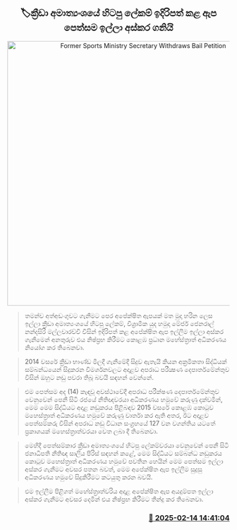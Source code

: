 <p align='center'><b><h2 align='center' title='Former Sports Ministry Secretary Withdraws Bail Petition'>🏷ක්‍රීඩා අමාත්‍යංශයේ හිටපු ලේකම් ඉදිරිපත් කළ ඇප පෙත්සම ඉල්ලා අස්කර ගනියි</h2></b></p>
<p align='center'><img src='https://helakuru.sgp1.cdn.digitaloceanspaces.com/esana/images/lib/court-gg.jpg' width='600' alt='Former Sports Ministry Secretary Withdraws Bail Petition'></p>

> තමන්ව අත්අඩංගුවට ගැනීමට පෙර අපේක්ෂිත ඇපයක් මත මුදා හරින ලෙස ඉල්ලා ක්‍රීඩා අමාත්‍යංශයේ හිටපු ලේකම්, විශ්‍රාමික යුද හමුදා මේජර් ජෙනරාල් නන්දසිරි මල්ලවාරච්චි විසින් ඉදිරිපත් කළ අපේක්ෂිත ඇප ඉල්ලීම ඉල්ලා අස්කර ගැනීමෙන් අනතුරුව එය නිෂ්ප්‍රභ කිරීමට කොළඹ ප්‍රධාන මහේස්ත්‍රාත් අධිකරණය නියෝග කර තිබෙනවා.

> 2014 වසරේ ක්‍රීඩා භාණ්ඩ මිලදී ගැනීමේදී සිදුව ඇතැයි කියන අක්‍රමිකතා සිද්ධියක් සම්බන්ධයෙන් සිදුකරන විමර්ශනවලට අදාළව අපරාධ පරීක්‍ෂණ දෙපාර්තමේන්තුව විසින් ඔහුට නඩු පවරා තිබූ බවයි සඳහන් වෙන්නේ.

> එම පෙත්සම අද (14) කැඳවූ අවස්ථාවේදී අපරාධ පරීක්ෂණ දෙපාර්තමේන්තුව වෙනුවෙන් පෙනී සිටි රජයේ නීතිඥවරයා අධිකරණය හමුවේ කරුණු දක්වමින්, මෙම මෙම සිද්ධියට අදාළ නඩුකරය පිළිබඳව 2015 වසරේ කොළඹ කොටුව මහෙස්ත්‍රාත් අධිකරණය හමුවේ කරුණු වාර්තා කර ඇති අතර, ඊට අදාළව පෙත්සම්කරු විසින් අපරාධ නඩු විධාන සංග්‍රහයේ 127 වන වගන්තිය යටතේ ප්‍රකාශයක් මහෙස්ත්‍රාත්වරයා වෙත ලබා දී තිබෙනවා.

> මෙහිදී පෙත්සම්කාර ක්‍රීඩා අමාත්‍යංශයේ හිටපු ලේකම්වරයා වෙනුවෙන් පෙනී සිටි ජනාධිපති නීතිඥ සාලිය පිරිස් සඳහන් කළේ, මෙම සිද්ධියට සම්බන්ධ නඩුකරය කොටුව මහෙස්ත්‍රාත් අධිකරණය හමුවේ පවතින හෙයින් මෙම පෙත්සම ඉල්ලා අස්කර ගැනීමට අවසර පතන බවත්, මෙම අපේක්ෂිත ඇප ඉල්ලීම සුදුසු අධිකරණය හමුවේ සිදුකිරීමට කටයුතු කරන බවයි.

> එම ඉල්ලීම පිළිගත් මහේස්ත්‍රාත්වරිය අදාළ අපේක්ෂිත ඇප අයදුම්පත ඉල්ලා අස්කර ගැනීමට අවසර දෙමින් එය නිෂ්ප්‍රභ කිරීමට තීන්දු කර තිබෙනවා.



<h3 align='right'><a href='https://www.helakuru.lk/esana/p/107464/'>📅 2025-02-14 14:41:04</a></h3>
